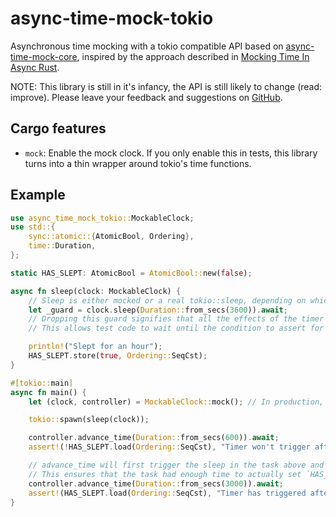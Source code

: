 # async-time-mock-tokio

Asynchronous time mocking with a tokio compatible API based on [async-time-mock-core](https://github.com/communityvi/async-time-mock/tree/master/async-time-mock-core), inspired by the approach described in [Mocking Time In Async Rust](https://www.ditto.live/blog/mocking-time-in-async-rust).

NOTE: This library is still in it's infancy, the API is still likely to change (read: improve). Please leave your feedback and suggestions on [GitHub](https://github.com/communityvi/async-time-mock).

## Cargo features
* `mock`: Enable the mock clock. If you only enable this in tests, this library turns into a thin wrapper around tokio's time functions.

## Example

```rust
use async_time_mock_tokio::MockableClock;
use std::{
	sync::atomic::{AtomicBool, Ordering},
	time::Duration,
};

static HAS_SLEPT: AtomicBool = AtomicBool::new(false);

async fn sleep(clock: MockableClock) {
	// Sleep is either mocked or a real tokio::sleep, depending on which variant of `MockableClock` you pass in.
	let _guard = clock.sleep(Duration::from_secs(3600)).await;
	// Dropping this guard signifies that all the effects of the timer have finished.
	// This allows test code to wait until the condition to assert for has happened.

	println!("Slept for an hour");
	HAS_SLEPT.store(true, Ordering::SeqCst);
}

#[tokio::main]
async fn main() {
	let (clock, controller) = MockableClock::mock(); // In production, you can use MockableClock::Real instead

	tokio::spawn(sleep(clock));

	controller.advance_time(Duration::from_secs(600)).await;
	assert!(!HAS_SLEPT.load(Ordering::SeqCst), "Timer won't trigger after just 10 minutes.");

    // advance_time will first trigger the sleep in the task above and then wait until the `_guard` was dropped.
    // This ensures that the task had enough time to actually set `HAS_SLEPT` to `true`.
	controller.advance_time(Duration::from_secs(3000)).await;
	assert!(HAS_SLEPT.load(Ordering::SeqCst), "Timer has triggered after 1 hour.")
}
```

